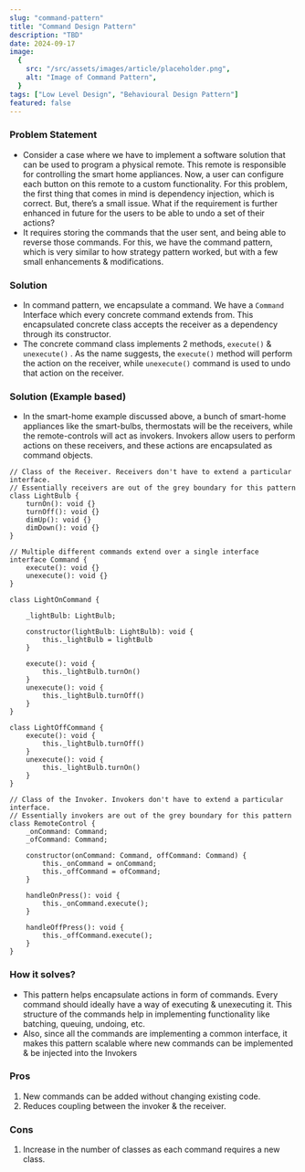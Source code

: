 ```yaml
---
slug: "command-pattern"
title: "Command Design Pattern"
description: "TBD"
date: 2024-09-17
image:
  {
    src: "/src/assets/images/article/placeholder.png",
    alt: "Image of Command Pattern",
  }
tags: ["Low Level Design", "Behavioural Design Pattern"]
featured: false
---
```


### Problem Statement

- Consider a case where we have to implement a software solution that can be used to program a physical remote. This remote is responsible for controlling the smart home appliances. Now, a user can configure each button on this remote to a custom functionality. For this problem, the first thing that comes in mind is dependency injection, which is correct. But, there’s a small issue. What if the requirement is further enhanced in future for the users to be able to undo a set of their actions?
- It requires storing the commands that the user sent, and being able to reverse those commands. For this, we have the command pattern, which is very similar to how strategy pattern worked, but with a few small enhancements & modifications.

### Solution

- In command pattern, we encapsulate a command. We have a `Command` Interface which every concrete command extends from. This encapsulated concrete class accepts the receiver as a dependency through its constructor.
- The concrete command class implements 2 methods, `execute()` & `unexecute()` . As the name suggests, the `execute()` method will perform the action on the receiver, while `unexecute()` command is used to undo that action on the receiver.

### Solution (Example based)

- In the smart-home example discussed above, a bunch of smart-home appliances like the smart-bulbs, thermostats will be the receivers, while the remote-controls will act as invokers. Invokers allow users to perform actions on these receivers, and these actions are encapsulated as command objects.

```tsx
// Class of the Receiver. Receivers don't have to extend a particular interface.
// Essentially receivers are out of the grey boundary for this pattern
class LightBulb {
	turnOn(): void {}
	turnOff(): void {}
	dimUp(): void {}
	dimDown(): void {}
}

// Multiple different commands extend over a single interface
interface Command {
	execute(): void {}
	unexecute(): void {}
}

class LightOnCommand {

	_lightBulb: LightBulb;

	constructor(lightBulb: LightBulb): void {
		this._lightBulb = lightBulb
	}

	execute(): void {
		this._lightBulb.turnOn()
	}
	unexecute(): void {
		this._lightBulb.turnOff()
	}
}

class LightOffCommand {
	execute(): void {
		this._lightBulb.turnOff()
	}
	unexecute(): void {
		this._lightBulb.turnOn()
	}
}

// Class of the Invoker. Invokers don't have to extend a particular interface.
// Essentially invokers are out of the grey boundary for this pattern
class RemoteControl {
	_onCommand: Command;
	_ofCommand: Command;

	constructor(onCommand: Command, offCommand: Command) {
		this._onCommand = onCommand;
		this._offCommand = ofCommand;
	}

	handleOnPress(): void {
		this._onCommand.execute();
	}

	handleOffPress(): void {
		this._offCommand.execute();
	}
}
```

### How it solves?

- This pattern helps encapsulate actions in form of commands. Every command should ideally have a way of executing & unexecuting it. This structure of the commands help in implementing functionality like batching, queuing, undoing, etc.
- Also, since all the commands are implementing a common interface, it makes this pattern scalable where new commands can be implemented & be injected into the Invokers

### Pros

1. New commands can be added without changing existing code.
2. Reduces coupling between the invoker & the receiver.

### Cons

1. Increase in the number of classes as each command requires a new class.
